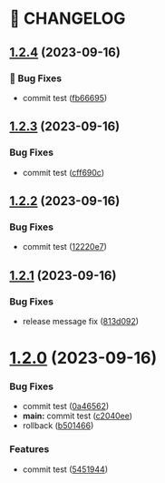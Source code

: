 # 🚦 CHANGELOG

## [1.2.4](https://github.com/Karsei/semantic-release-demo/compare/v1.2.3...v1.2.4) (2023-09-16)


### 🐛 Bug Fixes

* commit test ([fb66695](https://github.com/Karsei/semantic-release-demo/commit/fb6669545631ab3cbe3e8cfe271dfd9d0870881e))

## [1.2.3](https://github.com/Karsei/semantic-release-demo/compare/v1.2.2...v1.2.3) (2023-09-16)


### Bug Fixes

* commit test ([cff690c](https://github.com/Karsei/semantic-release-demo/commit/cff690c45aca025e4aa338bda21eb2093f60d6ff))

## [1.2.2](https://github.com/Karsei/semantic-release-demo/compare/v1.2.1...v1.2.2) (2023-09-16)


### Bug Fixes

* commit test ([12220e7](https://github.com/Karsei/semantic-release-demo/commit/12220e7e2a3703484e7532e4f6b4d6d30331ca05))

## [1.2.1](https://github.com/Karsei/semantic-release-demo/compare/v1.2.0...v1.2.1) (2023-09-16)


### Bug Fixes

* release message fix ([813d092](https://github.com/Karsei/semantic-release-demo/commit/813d09219cf2839a3f1b5ef440741790b84885e8))

# [1.2.0](https://github.com/Karsei/semantic-release-demo/compare/v1.1.0...v1.2.0) (2023-09-16)


### Bug Fixes

* commit test ([0a46562](https://github.com/Karsei/semantic-release-demo/commit/0a46562a257c91745add56973bab5764e0dbe73c))
* **main:** commit test ([c2040ee](https://github.com/Karsei/semantic-release-demo/commit/c2040ee92d29d9c5b0a9393e00a0a1ba059fa9e2))
* rollback ([b501466](https://github.com/Karsei/semantic-release-demo/commit/b501466976916dce2bb9797de104667960597cd6))


### Features

* commit test ([5451944](https://github.com/Karsei/semantic-release-demo/commit/5451944b1fc55b57ec06308dadd3d1fcfbc3b9d8))
